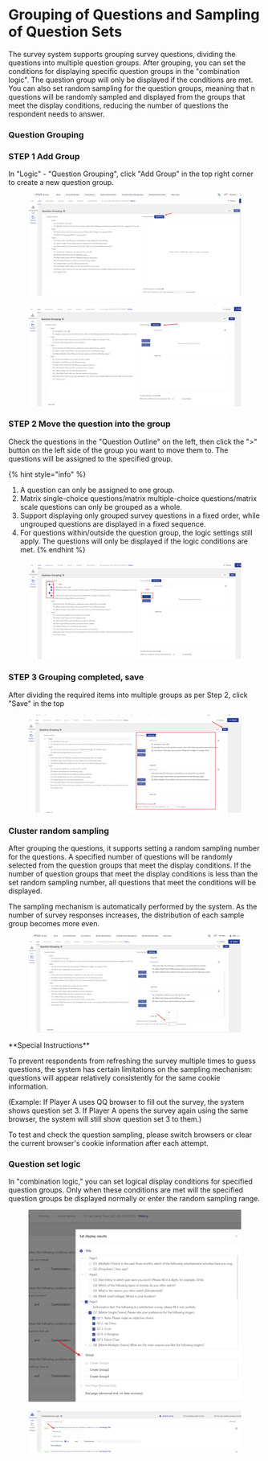 # Grouping of Questions and Sampling of Question Sets

The survey system supports grouping survey questions, dividing the questions into multiple question groups. After grouping, you can set the conditions for displaying specific question groups in the "combination logic". The question group will only be displayed if the conditions are met. You can also set random sampling for the question groups, meaning that n questions will be randomly sampled and displayed from the groups that meet the display conditions, reducing the number of questions the respondent needs to answer.

### Question Grouping

### STEP 1 Add Group

In "Logic" - "Question Grouping", click "Add Group" in the top right corner to create a new question group.

<figure><img src="../../../.gitbook/assets/image (13) (1) (1) (1) (1).png" alt=""><figcaption></figcaption></figure>

<figure><img src="../../../.gitbook/assets/image (14) (1) (1) (1).png" alt=""><figcaption></figcaption></figure>

### STEP 2 Move the question into the group

Check the questions in the "Question Outline" on the left, then click the ">" button on the left side of the group you want to move them to. The questions will be assigned to the specified group.

{% hint style="info" %}
1. A question can only be assigned to one group.
2. Matrix single-choice questions/matrix multiple-choice questions/matrix scale questions can only be grouped as a whole.
3. Support displaying only grouped survey questions in a fixed order, while ungrouped questions are displayed in a fixed sequence.
4. For questions within/outside the question group, the logic settings still apply. The questions will only be displayed if the logic conditions are met.
{% endhint %}

<figure><img src="../../../.gitbook/assets/image (16) (1) (1) (1).png" alt=""><figcaption></figcaption></figure>

### STEP 3 Grouping completed, save

After dividing the required items into multiple groups as per Step 2, click "Save" in the top

<figure><img src="../../../.gitbook/assets/image (17) (1) (1) (1).png" alt=""><figcaption></figcaption></figure>



### Cluster random sampling

After grouping the questions, it supports setting a random sampling number for the questions. A specified number of questions will be randomly selected from the question groups that meet the display conditions. If the number of question groups that meet the display conditions is less than the set random sampling number, all questions that meet the conditions will be displayed.

The sampling mechanism is automatically performed by the system. As the number of survey responses increases, the distribution of each sample group becomes more even.

<figure><img src="../../../.gitbook/assets/image (18) (1) (1).png" alt=""><figcaption></figcaption></figure>

\*\*Special Instructions\*\*

To prevent respondents from refreshing the survey multiple times to guess questions, the system has certain limitations on the sampling mechanism: questions will appear relatively consistently for the same cookie information.

(Example: If Player A uses QQ browser to fill out the survey, the system shows question set 3. If Player A opens the survey again using the same browser, the system will still show question set 3 to them.)

To test and check the question sampling, please switch browsers or clear the current browser's cookie information after each attempt.&#x20;



### Question set logic

In "combination logic," you can set logical display conditions for specified question groups. Only when these conditions are met will the specified question groups be displayed normally or enter the random sampling range.

<figure><img src="../../../.gitbook/assets/image (19) (1) (1).png" alt=""><figcaption></figcaption></figure>

<figure><img src="../../../.gitbook/assets/image (20) (1) (1).png" alt=""><figcaption></figcaption></figure>

